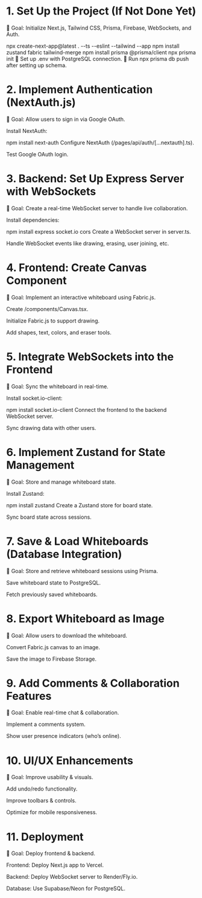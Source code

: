 # 1. Set Up the Project (If Not Done Yet)

📌 Goal: Initialize Next.js, Tailwind CSS, Prisma, Firebase, WebSockets, and Auth.

npx create-next-app@latest . --ts --eslint --tailwind --app
npm install zustand fabric tailwind-merge
npm install prisma @prisma/client
npx prisma init
🔹 Set up .env with PostgreSQL connection.
🔹 Run npx prisma db push after setting up schema.

# 2. Implement Authentication (NextAuth.js)

📌 Goal: Allow users to sign in via Google OAuth.

Install NextAuth:

npm install next-auth
Configure NextAuth (/pages/api/auth/[...nextauth].ts).

Test Google OAuth login.

# 3. Backend: Set Up Express Server with WebSockets

📌 Goal: Create a real-time WebSocket server to handle live collaboration.

Install dependencies:

npm install express socket.io cors
Create a WebSocket server in server.ts.

Handle WebSocket events like drawing, erasing, user joining, etc.

# 4. Frontend: Create Canvas Component

📌 Goal: Implement an interactive whiteboard using Fabric.js.

Create /components/Canvas.tsx.

Initialize Fabric.js to support drawing.

Add shapes, text, colors, and eraser tools.

# 5. Integrate WebSockets into the Frontend

📌 Goal: Sync the whiteboard in real-time.

Install socket.io-client:

npm install socket.io-client
Connect the frontend to the backend WebSocket server.

Sync drawing data with other users.

# 6. Implement Zustand for State Management

📌 Goal: Store and manage whiteboard state.

Install Zustand:

npm install zustand
Create a Zustand store for board state.

Sync board state across sessions.

# 7. Save & Load Whiteboards (Database Integration)

📌 Goal: Store and retrieve whiteboard sessions using Prisma.

Save whiteboard state to PostgreSQL.

Fetch previously saved whiteboards.

# 8. Export Whiteboard as Image

📌 Goal: Allow users to download the whiteboard.

Convert Fabric.js canvas to an image.

Save the image to Firebase Storage.

# 9. Add Comments & Collaboration Features

📌 Goal: Enable real-time chat & collaboration.

Implement a comments system.

Show user presence indicators (who’s online).

# 10. UI/UX Enhancements

📌 Goal: Improve usability & visuals.

Add undo/redo functionality.

Improve toolbars & controls.

Optimize for mobile responsiveness.

# 11. Deployment

📌 Goal: Deploy frontend & backend.

Frontend: Deploy Next.js app to Vercel.

Backend: Deploy WebSocket server to Render/Fly.io.

Database: Use Supabase/Neon for PostgreSQL.
